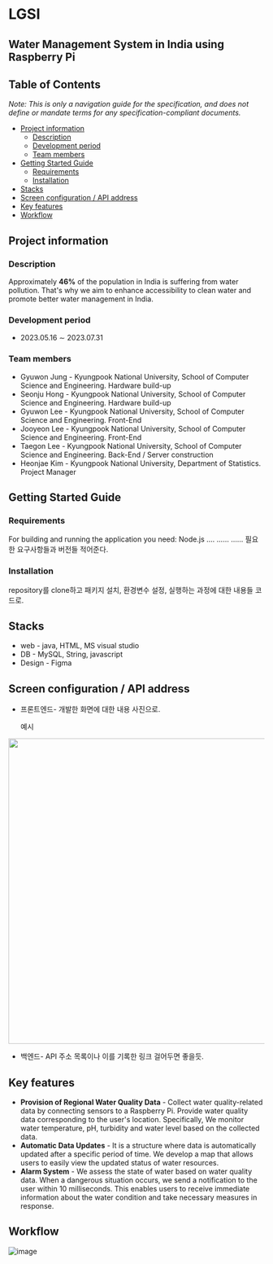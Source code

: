 # LGSI
## Water Management System in India using Raspberry Pi

## Table of Contents
*Note: This is only a navigation guide for the specification, and does not define or mandate terms for any specification-compliant documents.*
- [Project information](#project-information)
  - [Description](#description)
  - [Development period](#development-period)
  - [Team members](#team-members)
- [Getting Started Guide](#getting-started-guide)
  - [Requirements](#requirements)
  - [Installation](#installation)
- [Stacks](#stacks)
- [Screen configuration / API address](#screen-configuration-/-api-address)
- [Key features](#key-features)
- [Workflow](#workflow)
    
## Project information

### Description
Approximately **46%** of the population in India is suffering from water pollution. That's why we aim to enhance accessibility to clean water and promote better water management in India.

### Development period
* 2023.05.16 ∼ 2023.07.31

### Team members
- Gyuwon Jung - Kyungpook National University, School of Computer Science and Engineering. Hardware build-up
- Seonju Hong - Kyungpook National University, School of Computer Science and Engineering. Hardware build-up
- Gyuwon Lee - Kyungpook National University, School of Computer Science and Engineering. Front-End
- Jooyeon Lee - Kyungpook National University, School of Computer Science and Engineering. Front-End
- Taegon Lee - Kyungpook National University, School of Computer Science and Engineering. Back-End / Server construction
- Heonjae Kim - Kyungpook National University, Department of Statistics. Project Manager

## Getting Started Guide

### Requirements
For building and running the application you need:
Node.js ....
......
......
필요한 요구사항들과 버전들 적어준다.

### Installation
repository를 clone하고 패키지 설치, 환경변수 설정, 실행하는 과정에 대한 내용들 코드로.

## Stacks
- web - java, HTML, MS visual studio
- DB - MySQL, String, javascript
- Design - Figma

## Screen configuration / API address
- 프론트엔드- 개발한 화면에 대한 내용 사진으로.
  
  예시
<img src="https://github.com/KimHeonjae/LGSI/assets/134956232/0c76d398-1476-48c5-a5a1-56d35f9b4f3b.png" width="600" height="600">

- 백엔드- API 주소 목록이나 이를 기록한 링크 걸어두면 좋을듯.

## Key features
* **Provision of Regional Water Quality Data** - Collect water quality-related data by connecting sensors to a Raspberry Pi. Provide water quality data corresponding to the user's location. Specifically, We monitor water temperature, pH, turbidity and water level based on the collected data.
* **Automatic Data Updates** - It is a structure where data is automatically updated after a specific period of time. We develop a map that allows users to easily view the updated status of water resources.
* **Alarm System** - We assess the state of water based on water quality data. When a dangerous situation occurs, we send a notification to the user within 10 milliseconds. This enables users to receive immediate information about the water condition and take necessary measures in response.
  
  

## Workflow

![image](https://github.com/KimHeonjae/LGSI-peter/assets/134956232/355ede7e-9235-4255-b7f3-d3eca587f457)



